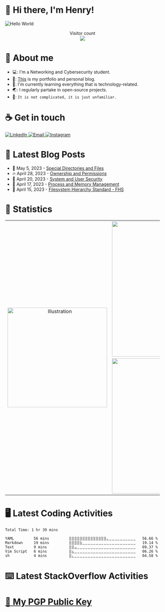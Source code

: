 # :wave: Hi there, I'm Henry!

<img src="https://raw.githubusercontent.com/sagar-viradiya/sagar-viradiya/master/resources/banner.png" alt="Hello World">
<p align="center">
  Visitor count<br>
  <img src="https://profile-counter.glitch.me/henry-the-vietnamese/count.svg" />
</p>

# :robot: About me

- 💻: I'm a Networking and Cybersecurity student.
- 🔭: [This](https://tanducmai.com/) is my portfolio and personal blog.
- 🌱: I'm currently learning everything that is technology-related.
- 🌏: I regularly partake in open-source projects.
- 💬: `It is not complicated, it is just unfamiliar.`

# :coffee: Get in touch

<a target="_blank" href="https://www.linkedin.com/in/tanducmai/">
<img alt="LinkedIn" src="https://img.shields.io/badge/LinkedIn-0077B5?style=for-the-badge&logo=linkedin&logoColor=white" />
</a>
<a target="_blank" href="mailto:henryfromvietnam@gmail.com">
<img alt="Email" src="https://img.shields.io/badge/Gmail-D14836?style=for-the-badge&logo=gmail&logoColor=white" />
</a>
<a target="_blank" href="https://www.instagram.com/henry.maii/">
<img alt="Instagram" src="https://img.shields.io/badge/Instagram-E4405F?style=for-the-badge&logo=instagram&logoColor=white" />
</a>

# :scroll: Latest Blog Posts

<!-- BLOG-POST-LIST:START -->
 - 💯 May 5, 2023 - [Special Directories and Files](https://tanducmai.com/blog/systems-administration/special-directories-and-files/)
 - 🔥 April 28, 2023 - [Ownership and Permissions](https://tanducmai.com/blog/systems-administration/ownership-and-permissions/)
 - 💫 April 20, 2023 - [System and User Security](https://tanducmai.com/blog/systems-administration/system-and-user-security/)
 - 🚀 April 17, 2023 - [Process and Memory Management](https://tanducmai.com/blog/systems-administration/process-and-memory-management/)
 - 🌮 April 15, 2023 - [Filesystem Hierarchy Standard - FHS](https://tanducmai.com/blog/systems-administration/filesystem-hierarchy-standard-fhs/)<!-- BLOG-POST-LIST:END -->

# 🔢 Statistics

<table border="0" align="center">
  <tr>
    <td align="center" width="324" rowspan="3" border="0">
      <img src="https://media.giphy.com/media/M9gbBd9nbDrOTu1Mqx/giphy.gif" alt="Illustration" width="324" />
    </td>
    <td align="center" width="440" border="0">
      <img src="https://github-readme-stats.vercel.app/api?username=tanducmai&show_icons=true&hide_border=true&count_private=true&bg_color=161b22&icon_color=79c0ff&text_color=c9d1d9&title_color=79c0ff" alt="Stats" width="440" />
  </tr>
  <tr>
  </tr>
  <tr>
    <td align="center" width="440" border="0">
      <img src="https://github-readme-stats.vercel.app/api/top-langs/?username=tanducmai&show_icons=true&hide_border=true&bg_color=161b22&icon_color=79c0ff&text_color=c9d1d9&title_color=79c0ff&layout=compact&card_width=440" alt="Stats" width="440" />
    </td>
  </tr>
</table>

# :desktop_computer: Latest Coding Activities

<!--START_SECTION:waka-->

```text
Total Time: 1 hr 39 mins

YAML         56 mins         ⣿⣿⣿⣿⣿⣿⣿⣿⣿⣿⣿⣿⣿⣿⣄⣀⣀⣀⣀⣀⣀⣀⣀⣀⣀   56.66 %
Markdown     19 mins         ⣿⣿⣿⣿⣷⣀⣀⣀⣀⣀⣀⣀⣀⣀⣀⣀⣀⣀⣀⣀⣀⣀⣀⣀⣀   19.14 %
Text         9 mins          ⣿⣿⣤⣀⣀⣀⣀⣀⣀⣀⣀⣀⣀⣀⣀⣀⣀⣀⣀⣀⣀⣀⣀⣀⣀   09.37 %
Vim Script   6 mins          ⣿⣦⣀⣀⣀⣀⣀⣀⣀⣀⣀⣀⣀⣀⣀⣀⣀⣀⣀⣀⣀⣀⣀⣀⣀   06.26 %
sh           4 mins          ⣿⣄⣀⣀⣀⣀⣀⣀⣀⣀⣀⣀⣀⣀⣀⣀⣀⣀⣀⣀⣀⣀⣀⣀⣀   04.58 %
```

<!--END_SECTION:waka-->

# :keyboard: Latest StackOverflow Activities

<!-- STACKOVERFLOW:START -->
<!-- STACKOVERFLOW:END -->

# [🔐 My PGP Public Key](./pubkey.asc)
